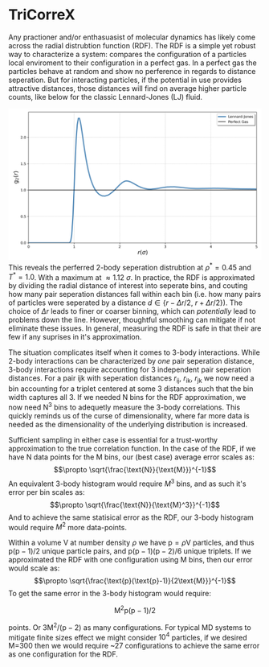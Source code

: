 # TriCorreX
Any practioner and/or enthasuasist of molecular dynamics has likely come across the radial distrubtion function (RDF). The RDF is a simple yet robust way to characterize a system: compares the configuration of a particles local enviroment to their configuration in a perfect gas. In a perfect gas the particles behave at random and show no perference in regards to distance seperation. But for interacting particles, if the potential in use provides attractive distances, those distances will find on average higher particle counts, like below for the classic Lennard-Jones (LJ) fluid. 

![Pair Analysis](images/rdf.png "Pair Analysis Diagram")
This reveals the perferred 2-body seperation distrubtion at $\rho^{*}=0.45$ and $T^{ *}=1.0$. With a maximum at $\approx 1.12 \ \sigma$. In practice, the RDF is approximated by dividing the radial distance of interest into seperate bins, and couting how many pair seperation distances fall within each bin (i.e. how many pairs of particles were seperated by a distance $d \in \lbrace r-\Delta r / 2, \ r+\Delta r / 2 \rbrace$). The choice of $\Delta r$ leads to finer or coarser binning, which can *potentially* lead to problems down the line. However, thoughtful smoothing can mitigate if not eliminate these issues. In general, measuring the RDF is safe in that their are few if any suprises in it's approximation.  

The situation complicates itself when it comes to 3-body interactions. While 2-body interactions can be characterized by *one* pair seperation distance, 3-body interactions require accounting for 3 independent pair seperation distances. For a pair ijk with seperation distances $r_{\text{ij}}$, $r_{\text{ik}}$, $r_{\text{jk}}$ we now need a bin accounting for a triplet centered at some 3 distances such that the bin width captures all 3. If we needed N bins for the RDF approximation, we now need $\text{N}^3$ bins to adequetly measure the 3-body correlations. This quickly reminds us of the curse of dimensionality, where far more data is needed as the dimensionality of the underlying distribution is increased. 

Sufficient sampling in either case is essential for a trust-worthy approximation to the true correlation function. In the case of the RDF, if we have N data points for the M bins, our (best case) average error scales as: 
$$\propto \sqrt{\frac{\text{N}}{\text{M}}}^{-1}$$
An equivalent 3-body histogram would require $M^3$ bins, and as such it's error per bin scales as:
$$\propto \sqrt{\frac{\text{N}}{\text{M}^3}}^{-1}$$
And to achieve the same statisical error as the RDF, our 3-body histogram would require $M^2$ more data-points.  

Within a volume V at number density $\rho$ we have $\text{p}=\rho \text{V}$ particles, and thus $\text{p}(\text{p}-1)/2$ unique particle pairs, and 
$\text{p}(\text{p}-1)(\text{p}-2)/6$ unique triplets. If we approximated the RDF with one configuration using M bins, then our error would scale as:
$$\propto \sqrt{\frac{\text{p}(\text{p}-1)}{2\text{M}}}^{-1}$$
To get the same error in the 3-body histogram would require: 

$$\text{M}^2\text{p}(\text{p}-1)/2$$ 

points. Or $3\text{M}^2/(\text{p}-2)$ as many configurations. For typical MD systems to mitigate finite sizes effect we might consider $10^4$ particles, if we desired M=300 then we would require ~27 configurations to achieve the same error as one configuration for the RDF. 


